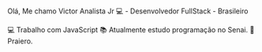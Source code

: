 Olá, Me chamo Victor 
Analista Jr 💻 - Desenvolvedor FullStack - Brasileiro

💻 Trabalho com JavaScript
📚 Atualmente estudo programação no Senai.
🌊 Praiero.

